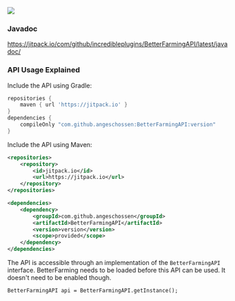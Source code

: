 [![](https://jitpack.io/v/IncrediblePlugins/BetterFarmingAPI.svg)](https://jitpack.io/#IncrediblePlugins/BetterFarmingAPI)

### Javadoc
https://jitpack.io/com/github/incredibleplugins/BetterFarmingAPI/latest/javadoc/

### API Usage Explained
Include the API using Gradle:
```groovy
repositories {
	maven { url 'https://jitpack.io' }
}
dependencies {
    compileOnly "com.github.angeschossen:BetterFarmingAPI:version"
}
```

Include the API using Maven:
```xml
<repositories>
	<repository>
		<id>jitpack.io</id>
		<url>https://jitpack.io</url>
	</repository>
</repositories>

<dependencies>
    <dependency>
        <groupId>com.github.angeschossen</groupId>
        <artifactId>BetterFarmingAPI</artifactId>
        <version>version</version>
        <scope>provided</scope>
    </dependency>
</dependencies>
```

The API is accessible through an implementation of the ``BetterFarmingAPI`` interface.
BetterFarming needs to be loaded before this API can be used. It doesn't need to be enabled though.
````
BetterFarmingAPI api = BetterFarmingAPI.getInstance();
````

